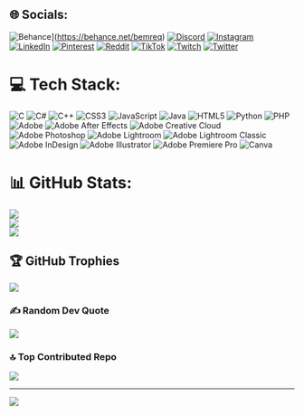 
## 🌐 Socials:
![Behance](https://img.shields.io/badge/Behance-1769ff?style=for-the-badge&logo=behance&logoColor=white)](https://behance.net/bemreq) [![Discord](https://img.shields.io/badge/Discord-%237289DA.svg?logo=discord&logoColor=white)](https://discord.gg/bemreq) [![Instagram](https://img.shields.io/badge/Instagram-%23E4405F.svg?logo=Instagram&logoColor=white)](https://instagram.com/emregltkn10) [![LinkedIn](https://img.shields.io/badge/LinkedIn-%230077B5.svg?logo=linkedin&logoColor=white)](https://linkedin.com/in/emregltkn) [![Pinterest](https://img.shields.io/badge/Pinterest-%23E60023.svg?logo=Pinterest&logoColor=white)](https://pinterest.com/emregltkn24) [![Reddit](https://img.shields.io/badge/Reddit-%23FF4500.svg?logo=Reddit&logoColor=white)](https://reddit.com/user/bemreq) [![TikTok](https://img.shields.io/badge/TikTok-%23000000.svg?logo=TikTok&logoColor=white)](https://tiktok.com/@bemreq) [![Twitch](https://img.shields.io/badge/Twitch-%239146FF.svg?logo=Twitch&logoColor=white)](https://twitch.tv/bemreq) [![Twitter](https://img.shields.io/badge/Twitter-%231DA1F2.svg?logo=Twitter&logoColor=white)](https://twitter.com/bemreq) 

# 💻 Tech Stack:
![C](https://img.shields.io/badge/c-%2300599C.svg?style=for-the-badge&logo=c&logoColor=white) ![C#](https://img.shields.io/badge/c%23-%23239120.svg?style=for-the-badge&logo=c-sharp&logoColor=white) ![C++](https://img.shields.io/badge/c++-%2300599C.svg?style=for-the-badge&logo=c%2B%2B&logoColor=white) ![CSS3](https://img.shields.io/badge/css3-%231572B6.svg?style=for-the-badge&logo=css3&logoColor=white) ![JavaScript](https://img.shields.io/badge/javascript-%23323330.svg?style=for-the-badge&logo=javascript&logoColor=%23F7DF1E) ![Java](https://img.shields.io/badge/java-%23ED8B00.svg?style=for-the-badge&logo=openjdk&logoColor=white) ![HTML5](https://img.shields.io/badge/html5-%23E34F26.svg?style=for-the-badge&logo=html5&logoColor=white) ![Python](https://img.shields.io/badge/python-3670A0?style=for-the-badge&logo=python&logoColor=ffdd54) ![PHP](https://img.shields.io/badge/php-%23777BB4.svg?style=for-the-badge&logo=php&logoColor=white) ![Adobe](https://img.shields.io/badge/adobe-%23FF0000.svg?style=for-the-badge&logo=adobe&logoColor=white) ![Adobe After Effects](https://img.shields.io/badge/Adobe%20After%20Effects-9999FF.svg?style=for-the-badge&logo=Adobe%20After%20Effects&logoColor=white) ![Adobe Creative Cloud](https://img.shields.io/badge/Adobe%20Creative%20Cloud-DA1F26.svg?style=for-the-badge&logo=Adobe%20Creative%20Cloud&logoColor=white) ![Adobe Photoshop](https://img.shields.io/badge/adobe%20photoshop-%2331A8FF.svg?style=for-the-badge&logo=adobe%20photoshop&logoColor=white) ![Adobe Lightroom](https://img.shields.io/badge/Adobe%20Lightroom-31A8FF.svg?style=for-the-badge&logo=Adobe%20Lightroom&logoColor=white) ![Adobe Lightroom Classic](https://img.shields.io/badge/Adobe%20Lightroom%20Classic-31A8FF.svg?style=for-the-badge&logo=Adobe%20Lightroom%20Classic&logoColor=white) ![Adobe InDesign](https://img.shields.io/badge/Adobe%20InDesign-49021F?style=for-the-badge&logo=adobeindesign&logoColor=FF3366) ![Adobe Illustrator](https://img.shields.io/badge/adobe%20illustrator-%23FF9A00.svg?style=for-the-badge&logo=adobe%20illustrator&logoColor=white) ![Adobe Premiere Pro](https://img.shields.io/badge/Adobe%20Premiere%20Pro-9999FF.svg?style=for-the-badge&logo=Adobe%20Premiere%20Pro&logoColor=white) ![Canva](https://img.shields.io/badge/Canva-%2300C4CC.svg?style=for-the-badge&logo=Canva&logoColor=white)
# 📊 GitHub Stats:
![](https://github-readme-stats.vercel.app/api?username=bemreq&theme=tokyonight&hide_border=true&include_all_commits=false&count_private=false)<br/>
![](https://github-readme-streak-stats.herokuapp.com/?user=bemreq&theme=tokyonight&hide_border=true)<br/>
![](https://github-readme-stats.vercel.app/api/top-langs/?username=bemreq&theme=tokyonight&hide_border=true&include_all_commits=false&count_private=false&layout=compact)

## 🏆 GitHub Trophies
![](https://github-profile-trophy.vercel.app/?username=bemreq&theme=tokyonight&no-frame=false&no-bg=true&margin-w=4)

### ✍️ Random Dev Quote
![](https://quotes-github-readme.vercel.app/api?type=horizontal&theme=tokyonight)

### 🔝 Top Contributed Repo
![](https://github-contributor-stats.vercel.app/api?username=bemreq&limit=5&theme=tokyonight&combine_all_yearly_contributions=true)

---
[![](https://visitcount.itsvg.in/api?id=bemreq&icon=0&color=6)](https://visitcount.itsvg.in)

<!-- Proudly created with GPRM ( https://gprm.itsvg.in ) -->
